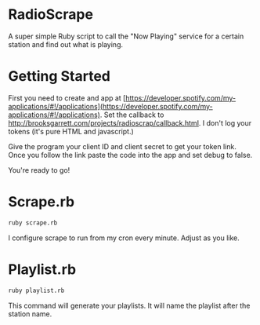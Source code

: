 # RadioScrape

A super simple Ruby script to call the "Now Playing" service for a certain station and find out what is playing.

# Getting Started

First you need to create and app at [https://developer.spotify.com/my-applications/#!/applications](https://developer.spotify.com/my-applications/#!/applications). Set the callback to http://brooksgarrett.com/projects/radioscrap/callback.html. I don't log your tokens (it's pure HTML and javascript.)

Give the program your client ID and client secret to get your token link. Once you follow the link paste the code into the app and set debug to false.

You're ready to go!

# Scrape.rb

```bash
ruby scrape.rb
```

I configure scrape to run from my cron every minute. Adjust as you like.

# Playlist.rb

```bash
ruby playlist.rb
```

This command will generate your playlists. It will name the playlist after the station name.
